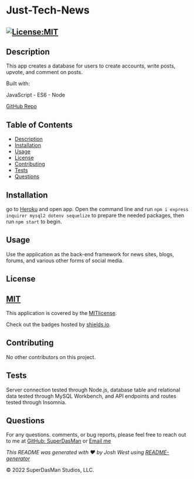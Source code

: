 # Just-Tech-News

## [![License:MIT](https://img.shields.io/badge/License-MIT-aqua)](https://opensource.org/licenses/MIT)

## Description

This app creates a database for users to create accounts, write posts, upvote, and comment on posts.

Built with:

JavaScript - ES6 - Node

[GitHub Repo](https://github.com/SuperDasMan/Just-Tech-News/)

## Table of Contents

- [Description](#description)
- [Installation](#installation)
- [Usage](#usage)
- [License](#license)
- [Contributing](#contributing)
- [Tests](#tests)
- [Questions](#questions)

## Installation

go to [Heroku](http://anti-social-network.herokuapp.com) and open app. Open the command line and run `npm i express inquirer mysql2 dotenv sequelize` to prepare the needed packages, then run `npm start` to begin.

## Usage

Use the application as the back-end framework for news sites, blogs, forums, and various other forms of social media.

## License

## [MIT](#license)

This application is covered by the [MITlicense](<[![MIT]](https://opensource.org/licenses/MIT)>).

Check out the badges hosted by [shields.io](https://shields.io/).

## Contributing

No other contributors on this project.

## Tests

Server connection tested through Node.js, database table and relational data tested through MySQL Workbench, and API endpoints and routes tested through Insomnia.

## Questions

For any questions. comments, or bug reports, please feel free to reach out to me at [GitHub: SuperDasMan](https://github.com/SuperDasMan) or [Email me](mailto:bigdaddydas@gmail.com)

_This README was generated with ❤️ by Josh West using [README-generator](https://github.com/SuperDasMan/README-Generator)_

&copy; 2022 SuperDasMan Studios, LLC.
